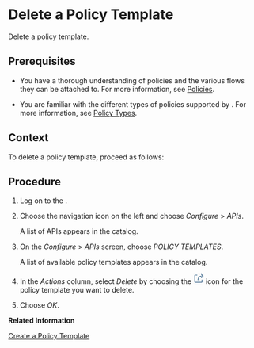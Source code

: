 <!-- loiof8b3c9b925574c79966722d0ab7bae43 -->

# Delete a Policy Template

Delete a policy template.



## Prerequisites

-   You have a thorough understanding of policies and the various flows they can be attached to. For more information, see [Policies](policies-7e4f3e5.md).

-   You are familiar with the different types of policies supported by . For more information, see [Policy Types](policy-types-c918e28.md).




## Context

To delete a policy template, proceed as follows:



<a name="loiof8b3c9b925574c79966722d0ab7bae43__steps_pgg_x4h_5y"/>

## Procedure

1.  Log on to the .

2.  Choose the navigation icon on the left and choose *Configure* \> *APIs*.

    A list of APIs appears in the catalog.

3.  On the *Configure* \> *APIs* screen, choose *POLICY TEMPLATES*.

    A list of available policy templates appears in the catalog.

4.  In the *Actions* column, select *Delete* by choosing the ![](images/actions_policy_7f00c65.png) icon for the policy template you want to delete.

5.  Choose *OK*.


**Related Information**  


[Create a Policy Template](create-a-policy-template-c5d1872.md "Create a policy template add it to an API proxy.")

